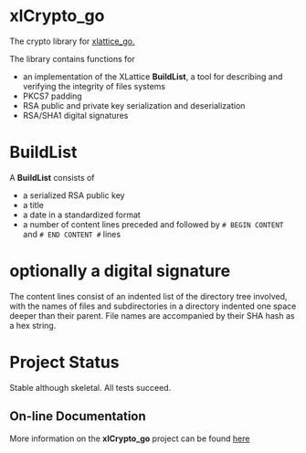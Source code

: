 # xlCrypto_go

The crypto library for
[xlattice_go.](https://jddixon.github.io/xlattice_go)

The library contains functions for

* an implementation of the XLattice **BuildList**, a tool for describing and verifying the integrity of files systems
* PKCS7 padding
* RSA public and private key serialization and deserialization
* RSA/SHA1 digital signatures

# BuildList

A **BuildList** consists of

* a serialized RSA public key
* a title
* a date in a standardized format
* a number of content lines preceded and followed by `# BEGIN CONTENT` and `# END CONTENT #` lines
# optionally a digital signature

The content lines consist of an indented list of the directory tree
involved, with the names of files and subdirectories in a directory
indented one space deeper than their parent.  File names are accompanied
by their SHA hash as a hex string.

# Project Status

Stable although skeletal.  All tests succeed.

## On-line Documentation

More information on the **xlCrypto_go** project can be found
[here](https://jddixon.github.io/xlCrypto_go)
